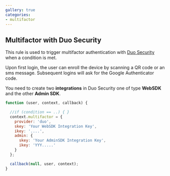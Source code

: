 ```yaml
---
gallery: true
categories:
- multifactor
---
```


## Multifactor with Duo Security

This rule is used to trigger multifactor authentication with [Duo Security](http://duosecurity.com) when a condition is met.

Upon first login, the user can enroll the device by scanning a QR code or an sms message. Subsequent logins will ask for the Google Authenticator code.

You need to create two __integrations__ in Duo Security one of type __WebSDK__ and the other __Admin SDK__.

```js
function (user, context, callback) {

  //if (condition == ..) { }
  context.multifactor = {
    provider: 'duo',
    skey: 'Your WebSDK Integration Key',
    ikey: '....',
    admin: {
      skey: 'Your AdminSDK Integration Key',
      ikey: 'YYY.....'
    }
  };

  callback(null, user, context);
}
```